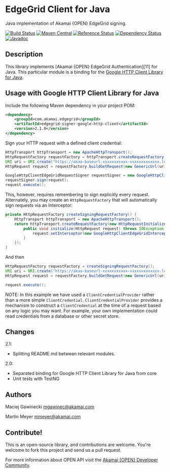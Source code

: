 # EdgeGrid Client for Java

Java implementation of Akamai {OPEN} EdgeGrid signing.

[![Build Status](https://travis-ci.org/akamai-open/AkamaiOPEN-edgegrid-java.svg?branch=master)](https://travis-ci.org/akamai-open/AkamaiOPEN-edgegrid-java)
[![Maven Central](https://maven-badges.herokuapp.com/maven-central/com.akamai.edgegrid/edgegrid-signer-google-http-client/badge.svg)](https://maven-badges.herokuapp.com/maven-central/com.akamai.edgegrid/edgegrid-signer-google-http-client)
[![Reference Status](https://www.versioneye.com/java/com.akamai.edgegrid:edgegrid-signer-google-http-client/reference_badge.svg?style=flat-square)](https://www.versioneye.com/java/com.akamai.edgegrid:edgegrid-signer-google-http-client/references)
[![Dependency Status](https://www.versioneye.com/java/com.akamai.edgegrid:edgegrid-signer-google-http-client/badge?style=flat-square)](https://www.versioneye.com/java/com.akamai.edgegrid:edgegrid-signer-google-http-client)
[![Javadoc](https://javadoc-emblem.rhcloud.com/doc/com.akamai.edgegrid/edgegrid-signer-google-http-client/badge.svg)](http://www.javadoc.io/doc/com.akamai.edgegrid/edgegrid-signer-google-http-client)

## Description

This library implements [Akamai {OPEN} EdgeGrid Authentication][11] for Java.
This particular module is a binding for the [Google HTTP Client Library for Java][2].

## Usage with Google HTTP Client Library for Java

Include the following Maven dependency in your project POM:

```xml
<dependency>
    <groupId>com.akamai.edgegrid</groupId>
    <artifactId>edgegrid-signer-google-http-client</artifactId>
    <version>2.1.0</version>
</dependency>
```

Sign your HTTP request with a defined client credential:

```java
HttpTransport httpTransport = new ApacheHttpTransport();
HttpRequestFactory requestFactory = httpTransport.createRequestFactory();
URI uri = URI.create("https://akaa-baseurl-xxxxxxxxxxx-xxxxxxxxxxxxx.luna.akamaiapis.net/billing-usage/v1/reportSources");
HttpRequest request = requestFactory.buildGetRequest(new GenericUrl(uri));

GoogleHttpClientEdgeGridRequestSigner requestSigner = new GoogleHttpClientEdgeGridRequestSigner(clientCredential);
requestSigner.sign(request);
request.execute();
```

This, however, requires remembering to sign explicitly every request.
Alternately, you may create an `HttpRequestFactory` that will automatically
sign requests via an Interceptor:

```java
private HttpRequestFactory createSigningRequestFactory() {
    HttpTransport httpTransport = new ApacheHttpTransport();
    return httpTransport.createRequestFactory(new HttpRequestInitializer() {
        public void initialize(HttpRequest request) throws IOException {
            request.setInterceptor(new GoogleHttpClientEdgeGridInterceptor(clientCredentialProvider));
        }
    });
}
```

And then

```java
HttpRequestFactory requestFactory = createSigningRequestFactory();
URI uri = URI.create("https://akaa-baseurl-xxxxxxxxxxx-xxxxxxxxxxxxx.luna.akamaiapis.net/billing-usage/v1/reportSources");
HttpRequest request = requestFactory.buildGetRequest(new GenericUrl(uri));

request.execute();
```

NOTE: In this example we have used a `ClientCredentialProvider` rather than
a more simple `ClientCredential`. `ClientCredentialProvider` provides a
mechanism to construct a `ClientCredential` at the time of a request based on
any logic you may want. For example, your own implementation could read
credentials from a database or other secret store.

## Changes

2.1:
- Splitting README.md between relevant modules.

2.0:

- Separated binding for Google HTTP Client Library for Java from core
- Unit tests with TestNG

## Authors

Maciej Gawinecki <mgawinec@akamai.com>

Martin Meyer <mmeyer@akamai.com>

## Contribute!

This is an open-source library, and contributions are welcome. You're welcome
to fork this project and send us a pull request.

For more information about OPEN API visit the [Akamai {OPEN} Developer Community](https://developer.akamai.com/).

[1]: https://developer.akamai.com/introduction/Client_Auth.html
[2]: https://github.com/google/google-http-java-client
